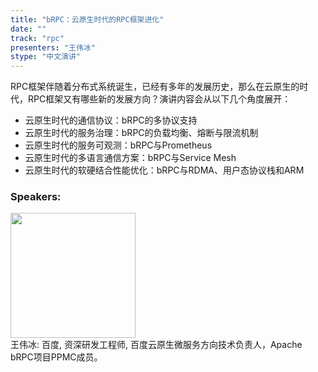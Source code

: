 ```yaml
---
title: "bRPC：云原生时代的RPC框架进化"
date: "" 
track: "rpc"
presenters: "王伟冰"
stype: "中文演讲"
---
```

RPC框架伴随着分布式系统诞生，已经有多年的发展历史，那么在云原生的时代，RPC框架又有哪些新的发展方向？演讲内容会从以下几个角度展开：
* 云原生时代的通信协议：bRPC的多协议支持
* 云原生时代的服务治理：bRPC的负载均衡、熔断与限流机制
* 云原生时代的服务可观测：bRPC与Prometheus
* 云原生时代的多语言通信方案：bRPC与Service Mesh
* 云原生时代的软硬结合性能优化：bRPC与RDMA、用户态协议栈和ARM
 ### Speakers: 
 <img src="images/speaker/1051.png" width="200" /><br>王伟冰: 百度, 资深研发工程师, 百度云原生微服务方向技术负责人，Apache bRPC项目PPMC成员。
 